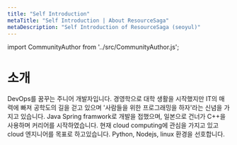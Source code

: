```yaml
---
title: "Self Introduction"
metaTitle: "Self Introduction | About ResourceSaga"
metaDescription: "Self Introduction of ResourceSaga (seoyul)"
---
```


import CommunityAuthor from '../src/CommunityAuthor.js';

# 소개
 DevOps를 꿈꾸는 주니어 개발자입니다.  경영학으로 대학 생활을 시작했지만 IT의 매력에 빠져 공학도의 길을 걷고 있으며 '사람들을 위한 프로그래밍을 하자'라는 신념을 가지고 있습니다.
 Java Spring framwork로 개발을 접했으며, 일본으로 건너가 C++을 사용하며 커리어를 시작하였습니다. 현재 cloud computing에 관심을 가지고 있고 cloud 엔지니어를 목표로 하고있습니다.
 Python, Nodejs, linux 환경을 선호합니다.


<CommunityAuthor 
    name="Seoyul"
    imageUrl="https://img2.quasarzone.com/editor/2020/07/06/e2832be9e252f8453f27d4cf59a9fd5e.png"
    githubUrl="https://github.com/resourcesaga"
    description="ResourceSaga who lives in Korea is realizing his dream."
/>


